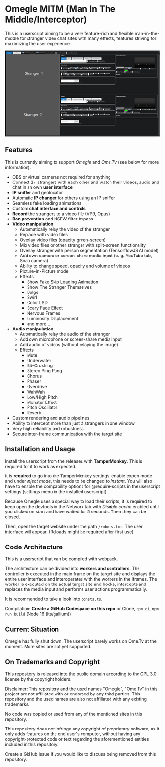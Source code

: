# Omegle MITM (Man In The Middle/Interceptor)

This is a userscript aiming to be a very feature-rich and flexible man-in-the-middle for stranger video chat sites with many effects, features striving for maximizing the user experience. 

![UI Screenshot](static/screenshot.png)

## Features

This is currently aiming to support *Omegle* and *Ome.Tv* (see below for more information).

- OBS or virtual cameras not required for anything
- Connect 2+ strangers with each other and watch their videos, audio and chat in an own **user interface**
- **IP sniffer** and geolocator
- Automatic **IP changer** for others using an IP sniffer
- Seamless fake loading animations 
- Custom **chat interface and controls**
- **Record** the strangers to a video file (VP9, Opus)
- **Ban prevention** and NSFW filter bypass
- **Video manipulation**
  - Automatically relay the video of the stranger
  - Replace with video files
  - Overlay video files (opacity green-screen)
  - Mix video files or other stranger with split-screen functionality
  - Overlay stranger with person segmentation (TensorflowJS AI model)
  - Add own camera or screen-share media input (e. g. YouTube tab, Snap camera)
  - Ability to change speed, opacity and volume of videos
  - Picture-in-Picture mode
  - Effects
    - Show Fake Skip Loading Animation
    - Show The Stranger Themselves
    - Bulge
    - Swirl
    - Color LSD
    - Scary Face Effect
    - Nervous Frames
    - Luminosity Displacement
    - and more...
- **Audio manipulation**
    - Automatically relay the audio of the stranger 
    - Add own microphone or screen-share media input
    - Add audio of videos (without relaying the image)
    - Effects
      - Mute
      - Underwater
      - Bit-Crushing
      - Stereo Ping Pong
      - Chorus
      - Phaser
      - Overdrive
      - WahWah
      - Low/High Pitch
      - Monster Effect
      - Pitch Oscillator
      - Reverb
- Custom rendering and audio pipelines
- Ability to intercept more than just 2 strangers in one window
- Very high reliability and robustness
- Secure inter-frame communication with the target site

## Installation and Usage

Install the userscript from the releases with **TamperMonkey**. This is required for it to work as expected.

It is **required** to go into the TamperMonkey settings, enable expert mode and under *inject mode*, this needs to be changed to *Instant*. You will also have to enable the compability options for @require-scripts in the userscript settings (settings menu in the installed userscript).

Because Omegle uses a special way to load their scripts, it is required to keep open the devtools in the Network tab with *Disable cache* enabled until you clicked on start and have waited for 5 seconds. Then they can be closed.

Then, open the target website under the path `/robots.txt`. The user interface will appear. (Reloads might be required after first use)

## Code Architecture

This is a userscript that can be compiled with webpack.

The architecture can be divided into **workers and controllers**. The controller is executed in the main frame on the target site and displays the entire user interface and interoperates with the workers in the iframes.
The worker is executed on the actual target site and hooks, intercepts and replaces the media input and performs user actions programmatically.

It is recommended to take a look into `consts.ts`.

Compilation: **Create a GitHub Codespace on this repo** or Clone, `npm ci`, `npm run build` (Node 16 (lts/gallium))

## Current Situation

Omegle has fully shut down. The userscript barely works on Ome.Tv at the moment. More sites are not yet supported.

## On Trademarks and Copyright

This repository is released into the public domain according to the GPL 3.0 license by the copyright holders.

Disclaimer: This repository and the used names "Omegle", "Ome.Tv" in this project are not affiliated with or endorsed by any third parties. This repository and the used names are also not affiliated with any existing trademarks.

No code was copied or used from any of the mentioned sites in this repository.

This repository does not infringe any copyright of proprietary software, as it only adds features on the end user's computer, without having any copyright-protected code or text regarding the aforementioned entities included in this repository.

Create a GitHub issue if you would like to discuss being removed from this repository.
